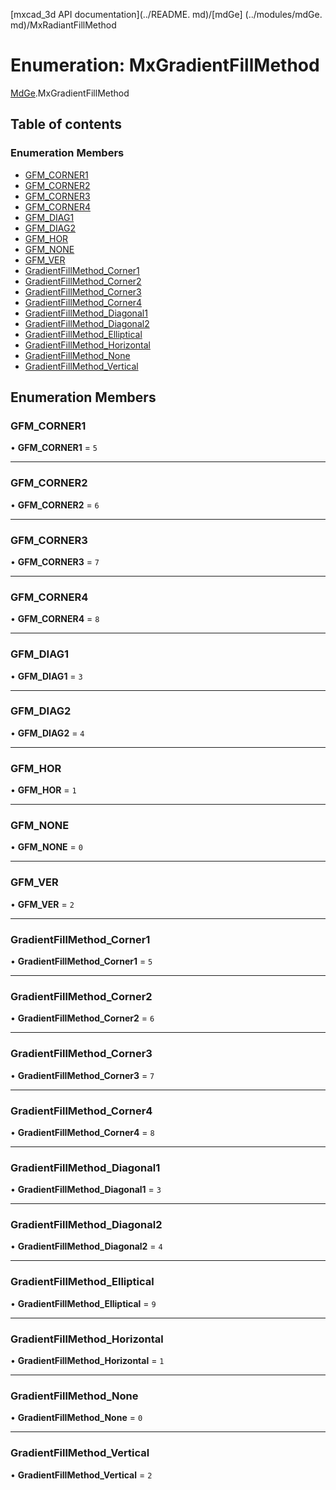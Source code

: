 [mxcad_3d API documentation](../README. md)/[mdGe] (../modules/mdGe. md)/MxRadiantFillMethod

# Enumeration: MxGradientFillMethod

[MdGe](../modules/MdGe.md).MxGradientFillMethod

## Table of contents

### Enumeration Members

- [GFM\_CORNER1](MdGe.MxGradientFillMethod.md#gfm_corner1)
- [GFM\_CORNER2](MdGe.MxGradientFillMethod.md#gfm_corner2)
- [GFM\_CORNER3](MdGe.MxGradientFillMethod.md#gfm_corner3)
- [GFM\_CORNER4](MdGe.MxGradientFillMethod.md#gfm_corner4)
- [GFM\_DIAG1](MdGe.MxGradientFillMethod.md#gfm_diag1)
- [GFM\_DIAG2](MdGe.MxGradientFillMethod.md#gfm_diag2)
- [GFM\_HOR](MdGe.MxGradientFillMethod.md#gfm_hor)
- [GFM\_NONE](MdGe.MxGradientFillMethod.md#gfm_none)
- [GFM\_VER](MdGe.MxGradientFillMethod.md#gfm_ver)
- [GradientFillMethod\_Corner1](MdGe.MxGradientFillMethod.md#gradientfillmethod_corner1)
- [GradientFillMethod\_Corner2](MdGe.MxGradientFillMethod.md#gradientfillmethod_corner2)
- [GradientFillMethod\_Corner3](MdGe.MxGradientFillMethod.md#gradientfillmethod_corner3)
- [GradientFillMethod\_Corner4](MdGe.MxGradientFillMethod.md#gradientfillmethod_corner4)
- [GradientFillMethod\_Diagonal1](MdGe.MxGradientFillMethod.md#gradientfillmethod_diagonal1)
- [GradientFillMethod\_Diagonal2](MdGe.MxGradientFillMethod.md#gradientfillmethod_diagonal2)
- [GradientFillMethod\_Elliptical](MdGe.MxGradientFillMethod.md#gradientfillmethod_elliptical)
- [GradientFillMethod\_Horizontal](MdGe.MxGradientFillMethod.md#gradientfillmethod_horizontal)
- [GradientFillMethod\_None](MdGe.MxGradientFillMethod.md#gradientfillmethod_none)
- [GradientFillMethod\_Vertical](MdGe.MxGradientFillMethod.md#gradientfillmethod_vertical)

## Enumeration Members

### GFM\_CORNER1

• **GFM\_CORNER1** = ``5``

___

### GFM\_CORNER2

• **GFM\_CORNER2** = ``6``

___

### GFM\_CORNER3

• **GFM\_CORNER3** = ``7``

___

### GFM\_CORNER4

• **GFM\_CORNER4** = ``8``

___

### GFM\_DIAG1

• **GFM\_DIAG1** = ``3``

___

### GFM\_DIAG2

• **GFM\_DIAG2** = ``4``

___

### GFM\_HOR

• **GFM\_HOR** = ``1``

___

### GFM\_NONE

• **GFM\_NONE** = ``0``

___

### GFM\_VER

• **GFM\_VER** = ``2``

___

### GradientFillMethod\_Corner1

• **GradientFillMethod\_Corner1** = ``5``

___

### GradientFillMethod\_Corner2

• **GradientFillMethod\_Corner2** = ``6``

___

### GradientFillMethod\_Corner3

• **GradientFillMethod\_Corner3** = ``7``

___

### GradientFillMethod\_Corner4

• **GradientFillMethod\_Corner4** = ``8``

___

### GradientFillMethod\_Diagonal1

• **GradientFillMethod\_Diagonal1** = ``3``

___

### GradientFillMethod\_Diagonal2

• **GradientFillMethod\_Diagonal2** = ``4``

___

### GradientFillMethod\_Elliptical

• **GradientFillMethod\_Elliptical** = ``9``

___

### GradientFillMethod\_Horizontal

• **GradientFillMethod\_Horizontal** = ``1``

___

### GradientFillMethod\_None

• **GradientFillMethod\_None** = ``0``

___

### GradientFillMethod\_Vertical

• **GradientFillMethod\_Vertical** = ``2``
